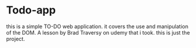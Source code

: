 # Todo-app
this is a simple TO-DO web application. it covers the use and manipulation of the DOM. 
A lesson by Brad Traversy on udemy that i took. this is just the project.
